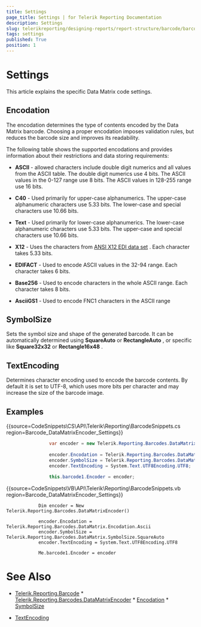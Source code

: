 ```yaml
---
title: Settings
page_title: Settings | for Telerik Reporting Documentation
description: Settings
slug: telerikreporting/designing-reports/report-structure/barcode/barcode-types/2d-barcodes/data-matrix/settings
tags: settings
published: True
position: 1
---
```


# Settings



This article explains the specific Data Matrix code settings.

## Encodation

The encodation determines the type of contents encoded by the Data Matrix barcode. Choosing a proper encodation imposes validation rules, but reduces the barcode size and improves its readability.

The following table shows the supported encodations and provides information about their restrictions and data storing requirements:

* __ASCII__  - allowed characters include double digit numerics and all values from the ASCII table.               The double digit numerics use 4 bits. The ASCII values in the 0-127 range use 8 bits. The ASCII values in 128-255 range use 16 bits.             

* __C40__  - Used primarily for upper-case alphanumerics.               The upper-case alphanumeric characters use 5.33 bits.               The lower-case and special characters use 10.66 bits.             

* __Text__  - Used primarily for lower-case alphanumerics.               The lower-case alphanumeric characters use 5.33 bits.               The upper-case and special characters use 10.66 bits.             

* __X12__  - Uses the characters from                [ANSI X12 EDI data set](https://edi3.dicentral.com/ansi-x12) .               Each character takes 5.33 bits.             

* __EDIFACT__  - Used to encode ASCII values in the 32-94 range.               Each character takes 6 bits.             

* __Base256__  - Used to encode characters in the whole ASCII range.               Each character takes 8 bits.             

* __AsciiGS1__  - Used to encode FNC1 characters in the ASCII range             

## SymbolSize

Sets the symbol size and shape of the generated barcode. It can be automatically determined using           __SquareAuto__  or __RectangleAuto__ ,           or specific like __Square32x32__  or __Rectangle16x48__ .         

## TextEncoding

Determines character encoding used to encode the barcode contents. By default it is set to UTF-8,          which uses more bits per character and may increase the size of the barcode image.         

## Examples

{{source=CodeSnippets\CS\API\Telerik\Reporting\BarcodeSnippets.cs region=Barcode_DataMatrixEncoder_Settings}}
````cs
	            var encoder = new Telerik.Reporting.Barcodes.DataMatrixEncoder();
	
	            encoder.Encodation = Telerik.Reporting.Barcodes.DataMatrix.Encodation.Ascii;
	            encoder.SymbolSize = Telerik.Reporting.Barcodes.DataMatrix.SymbolSize.SquareAuto;
	            encoder.TextEncoding = System.Text.UTF8Encoding.UTF8;
	
	            this.barcode1.Encoder = encoder;
````
{{source=CodeSnippets\VB\API\Telerik\Reporting\BarcodeSnippets.vb region=Barcode_DataMatrixEncoder_Settings}}
````vbnet
	        Dim encoder = New Telerik.Reporting.Barcodes.DataMatrixEncoder()
	
	        encoder.Encodation = Telerik.Reporting.Barcodes.DataMatrix.Encodation.Ascii
	        encoder.SymbolSize = Telerik.Reporting.Barcodes.DataMatrix.SymbolSize.SquareAuto
	        encoder.TextEncoding = System.Text.UTF8Encoding.UTF8
	
	        Me.barcode1.Encoder = encoder
````



# See Also
 * [Telerik.Reporting.Barcode](/reporting/api/Telerik.Reporting.Barcode)  * [Telerik.Reporting.Barcodes.DataMatrixEncoder](/reporting/api/Telerik.Reporting.Barcodes.DataMatrixEncoder)  * [Encodation](/reporting/api/Telerik.Reporting.Barcodes.DataMatrix#Telerik_Reporting_Barcodes_DataMatrix_Encodation)  * [SymbolSize](/reporting/api/Telerik.Reporting.Barcodes.DataMatrix#Telerik_Reporting_Barcodes_DataMatrix_SymbolSize) 

 * [TextEncoding](https://docs.microsoft.com/en-us/dotnet/api/system.text.encoding)
